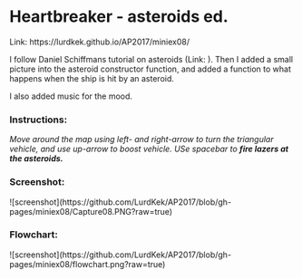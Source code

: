 <h1>Heartbreaker - asteroids ed.</h1>
Link: https://lurdkek.github.io/AP2017/miniex08/


I follow Daniel Schiffmans tutorial on asteroids (Link:   ). Then I added a small picture into the asteroid constructor function, and added a function to what happens when the ship is hit by an asteroid.

I also added music for the mood.

<h3>Instructions:</h3>
<i>Move around the map using left- and right-arrow to turn the triangular vehicle, and use up-arrow to boost vehicle.
USe spacebar to <b>fire lazers at the asteroids.</b></i>

<h3>Screenshot:</h3>
![screenshot](https://github.com/LurdKek/AP2017/blob/gh-pages/miniex08/Capture08.PNG?raw=true)

<h3>Flowchart:</h3>
![screenshot](https://github.com/LurdKek/AP2017/blob/gh-pages/miniex08/flowchart.png?raw=true)

